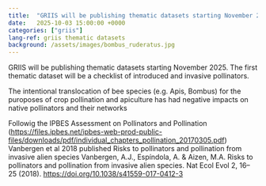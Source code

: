 ```yaml
---
title:  "GRIIS will be publishing thematic datasets starting November 2025."
date:   2025-10-03 15:00:00 +0000
categories: ["griis"]
lang-ref: griis thematic datasets
background: /assets/images/bombus_ruderatus.jpg
---
```

GRIIS will be publishing thematic datasets starting November 2025. The first thematic dataset will be a checklist of introduced and invasive pollinators.

The intentional translocation of bee species (e.g. Apis, Bombus) for the puroposes of crop pollination and apiculture has had negative impacts on native pollinators and their networks

Followig the IPBES Assessment on Pollinators and Pollination (https://files.ipbes.net/ipbes-web-prod-public-files/downloads/pdf/individual_chapters_pollination_20170305.pdf) Vanbergen et al 2018 published Risks to pollinators and pollination from invasive alien species
Vanbergen, A.J., Espíndola, A. & Aizen, M.A. Risks to pollinators and pollination from invasive alien species. Nat Ecol Evol 2, 16–25 (2018). https://doi.org/10.1038/s41559-017-0412-3
